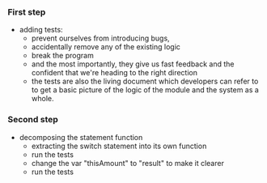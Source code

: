 ### First step
- adding tests:
  - prevent ourselves from introducing bugs,
  - accidentally remove any of the existing logic
  - break the program
  - and the most importantly, they give us fast feedback and the confident that we're heading to the right direction
  - the tests are also the living document which developers can refer to to get a basic picture of the logic of the module and the system as a whole.

### Second step
- decomposing the statement function
  - extracting the switch statement  into its own function
  - run the tests
  - change the var "thisAmount" to "result" to make it clearer
  - run the tests